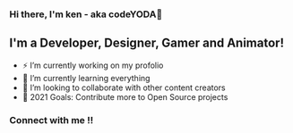 ### Hi there, I'm ken - aka codeYODA👋

## I'm a Developer, Designer, Gamer and Animator!

- ⚡ I’m currently working on my profolio
- 🌱 I’m currently learning everything
- 👯 I’m looking to collaborate with other content creators
- 🥅 2021 Goals: Contribute more to Open Source projects

### Connect with me !!
